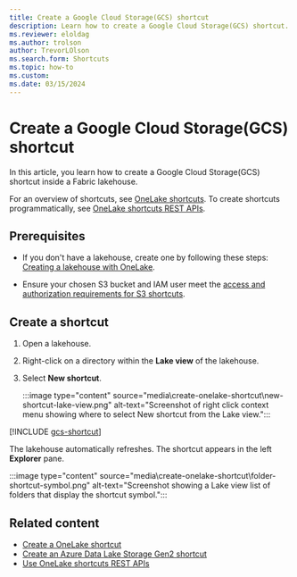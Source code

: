 ```yaml
---
title: Create a Google Cloud Storage(GCS) shortcut
description: Learn how to create a Google Cloud Storage(GCS) shortcut.
ms.reviewer: eloldag
ms.author: trolson
author: TrevorLOlson
ms.search.form: Shortcuts
ms.topic: how-to
ms.custom:
ms.date: 03/15/2024
---
```


# Create a Google Cloud Storage(GCS) shortcut

In this article, you learn how to create a Google Cloud Storage(GCS) shortcut inside a Fabric lakehouse.

For an overview of shortcuts, see [OneLake shortcuts](onelake-shortcuts.md). To create shortcuts programmatically, see [OneLake shortcuts REST APIs](onelake-shortcuts-rest-api.md).

## Prerequisites

- If you don't have a lakehouse, create one by following these steps: [Creating a lakehouse with OneLake](create-lakehouse-onelake.md).

- Ensure your chosen S3 bucket and IAM user meet the [access and authorization requirements for S3 shortcuts](onelake-shortcuts.md#s3-shortcuts).

## Create a shortcut

1. Open a lakehouse.

1. Right-click on a directory within the **Lake view** of the lakehouse.

1. Select **New shortcut**.

   :::image type="content" source="media\create-onelake-shortcut\new-shortcut-lake-view.png" alt-text="Screenshot of right click context menu showing where to select New shortcut from the Lake view.":::

[!INCLUDE [gcs-shortcut](../includes/gcs-shortcut.md)]

The lakehouse automatically refreshes. The shortcut appears in the left **Explorer** pane.

   :::image type="content" source="media\create-onelake-shortcut\folder-shortcut-symbol.png" alt-text="Screenshot showing a Lake view list of folders that display the shortcut symbol.":::

## Related content

- [Create a OneLake shortcut](create-onelake-shortcut.md)
- [Create an Azure Data Lake Storage Gen2 shortcut](create-adls-shortcut.md)
- [Use OneLake shortcuts REST APIs](onelake-shortcuts-rest-api.md)